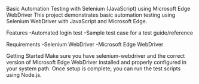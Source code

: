 Basic Automation Testing with Selenium (JavaScript) using Microsoft Edge WebDriver
This project demonstrates basic automation testing using Selenium WebDriver with JavaScript and Microsoft Edge.

Features
-Automated login test
-Sample test case for a test guide/reference

Requirements
-Selenium WebDriver
-Microsoft Edge WebDriver

Getting Started
Make sure you have selenium-webdriver and the correct version of Microsoft Edge WebDriver installed and properly configured in your system path. Once setup is complete, you can run the test scripts using Node.js.
